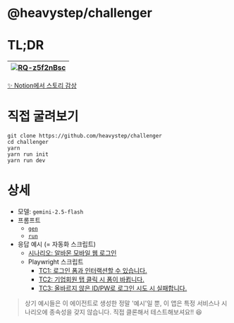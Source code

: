 # @heavystep/challenger

# TL;DR

| [![RQ-z5f2nBsc](http://img.youtube.com/vi/RQ-z5f2nBsc/0.jpg)](https://youtu.be/RQ-z5f2nBsc) |
|---|

[✨ Notion에서 스토리 감상](https://heavystep.notion.site/ai-challenge-qa)

# 직접 굴려보기
```shell
git clone https://github.com/heavystep/challenger
cd challenger
yarn
yarn run init
yarn run dev
```

# 상세

- 모델: `gemini-2.5-flash`
- 프롬프트
  - [`gen`](https://github.com/heavystep/challenger/blob/master/src/prompts/genPrompt.ts)
  - [`run`](https://github.com/heavystep/challenger/blob/master/src/prompts/runPrompt.ts)
- 응답 예시 (= 자동화 스크립트)
  - [시나리오: 알바몬 모바일 웹 로그인](https://github.com/heavystep/challenger/blob/master/tests/m-albamon-com-로그인.json)
  - Playwright 스크립트
    - [TC1: 로그인 폼과 인터랙션할 수 있습니다.](https://github.com/heavystep/challenger/blob/master/tests/아이디-및-비밀번호-입력-필드가-존재하며-상호작용할-수-있습니다.spec.ts)
    - [TC2: 기업회원 탭 클릭 시 폼이 바뀝니다.](https://github.com/heavystep/challenger/blob/master/tests/기업회원-탭-클릭-시-기업회원-로그인-폼으로-전환됩니다.spec.ts)
    - [TC3: 올바르지 않은 ID/PW로 로그인 시도 시 실패합니다.](https://github.com/heavystep/challenger/blob/master/tests/유효하지-않은-개인회원-정보로-로그인에-실패합니다.spec.ts)
> 상기 예시들은 이 에이전트로 생성한 정말 '예시'일 뿐, 이 앱은 특정 서비스나 시나리오에 종속성을 갖지 않습니다.
> 직접 클론해서 테스트해보셔요!! 😆
